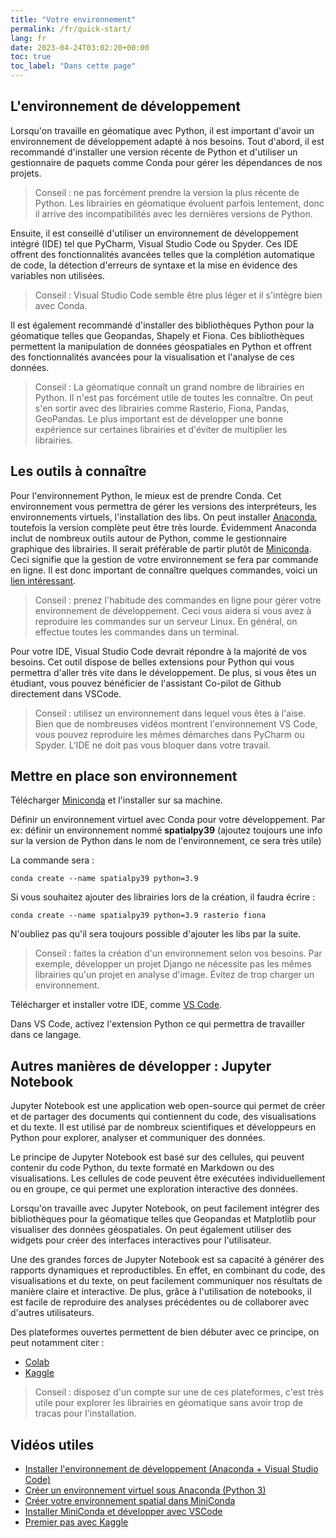 ```yaml
---
title: "Votre environnement"
permalink: /fr/quick-start/
lang: fr
date: 2023-04-24T03:02:20+00:00
toc: true
toc_label: "Dans cette page"
---
```


## L'environnement de développement

Lorsqu'on travaille en géomatique avec Python, il est important d'avoir un environnement de développement adapté à nos besoins. Tout d'abord, il est recommandé d'installer une version récente de Python et d'utiliser un gestionnaire de paquets comme Conda pour gérer les dépendances de nos projets.

> Conseil : ne pas forcément prendre la version la plus récente de Python. Les librairies en géomatique évoluent parfois lentement, donc il arrive des incompatibilités avec les dernières versions de Python.

Ensuite, il est conseillé d'utiliser un environnement de développement intégré (IDE) tel que PyCharm, Visual Studio Code ou Spyder. Ces IDE offrent des fonctionnalités avancées telles que la complétion automatique de code, la détection d'erreurs de syntaxe et la mise en évidence des variables non utilisées.

> Conseil : Visual Studio Code semble être plus léger et il s'intègre bien avec Conda.

Il est également recommandé d'installer des bibliothèques Python pour la géomatique telles que Geopandas, Shapely et Fiona. Ces bibliothèques permettent la manipulation de données géospatiales en Python et offrent des fonctionnalités avancées pour la visualisation et l'analyse de ces données.

> Conseil : La géomatique connaît un grand nombre de librairies en Python. Il n'est pas forcément utile de toutes les connaître. On peut s'en sortir avec des librairies comme Rasterio, Fiona, Pandas, GeoPandas. Le plus important est de développer une bonne expérience sur certaines librairies et d'éviter de multiplier les librairies.

## Les outils à connaître

Pour l'environnement Python, le mieux est de prendre Conda. Cet environnement vous permettra de gérer les versions des interpréteurs, les environnements virtuels, l'installation des libs. On peut installer [Anaconda](https://www.anaconda.com/download/), toutefois la version complète peut être très lourde. Évidemment Anaconda inclut de nombreux outils autour de Python, comme le gestionnaire graphique des librairies. Il serait préférable de partir plutôt de [Miniconda](https://docs.conda.io/en/latest/miniconda.html). Ceci signifie que la gestion de votre environnement se fera par commande en ligne. Il est donc important de connaître quelques commandes, voici un [lien intéressant](https://docs.conda.io/projects/conda/en/4.6.0/_downloads/52a95608c49671267e40c689e0bc00ca/conda-cheatsheet.pdf).

> Conseil : prenez l'habitude des commandes en ligne pour gérer votre environnement de développement. Ceci vous aidera si vous avez à reproduire les commandes sur un serveur Linux. En général, on effectue toutes les commandes dans un terminal.

Pour votre IDE, Visual Studio Code devrait répondre à la majorité de vos besoins. Cet outil dispose de belles extensions pour Python qui vous permettra d'aller très vite dans le développement. De plus, si vous êtes un étudiant, vous pouvez bénéficier de l'assistant Co-pilot de Github directement dans VSCode.

> Conseil : utilisez un environnement dans lequel vous êtes à l'aise. Bien que de nombreuses vidéos montrent l'environnement VS Code, vous pouvez reproduire les mêmes démarches dans PyCharm ou Spyder. L'IDE ne doit pas vous bloquer dans votre travail. 

## Mettre en place son environnement

Télécharger [Miniconda](https://docs.conda.io/en/latest/miniconda.html) et l'installer sur sa machine.

Définir un environnement virtuel avec Conda pour votre développement. Par ex: définir un environnement nommé **spatialpy39** (ajoutez toujours une info sur la version de Python dans le nom de l'environnement, ce sera très utile)

La commande sera :

```shell
conda create --name spatialpy39 python=3.9
```

Si vous souhaitez ajouter des librairies lors de la création, il faudra écrire :

```shell
conda create --name spatialpy39 python=3.9 rasterio fiona
```


N'oubliez pas qu'il sera toujours possible d'ajouter les libs par la suite. 

> Conseil : faites la création d'un environnement selon vos besoins. Par exemple, développer un projet Django ne nécessite pas les mêmes librairies qu'un projet en analyse d'image. Évitez de trop charger un environnement.

Télécharger et installer votre IDE, comme [VS Code](https://code.visualstudio.com/).

Dans VS Code, activez l'extension Python ce qui permettra de travailler dans ce langage.

## Autres manières de développer : Jupyter Notebook

Jupyter Notebook est une application web open-source qui permet de créer et de partager des documents qui contiennent du code, des visualisations et du texte. Il est utilisé par de nombreux scientifiques et développeurs en Python pour explorer, analyser et communiquer des données.

Le principe de Jupyter Notebook est basé sur des cellules, qui peuvent contenir du code Python, du texte formaté en Markdown ou des visualisations. Les cellules de code peuvent être exécutées individuellement ou en groupe, ce qui permet une exploration interactive des données.

Lorsqu'on travaille avec Jupyter Notebook, on peut facilement intégrer des bibliothèques pour la géomatique telles que Geopandas et Matplotlib pour visualiser des données géospatiales. On peut également utiliser des widgets pour créer des interfaces interactives pour l'utilisateur.

Une des grandes forces de Jupyter Notebook est sa capacité à générer des rapports dynamiques et reproductibles. En effet, en combinant du code, des visualisations et du texte, on peut facilement communiquer nos résultats de manière claire et interactive. De plus, grâce à l'utilisation de notebooks, il est facile de reproduire des analyses précédentes ou de collaborer avec d'autres utilisateurs.

Des plateformes ouvertes permettent de bien débuter avec ce principe, on peut notamment citer :

* [Colab](https://colab.research.google.com/)
* [Kaggle](https://www.kaggle.com/)

> Conseil : disposez d'un compte sur une de ces plateformes, c'est très utile pour explorer les librairies en géomatique sans avoir trop de tracas pour l'installation.


## Vidéos utiles

* [Installer l'environnement de développement (Anaconda + Visual Studio Code)](https://youtu.be/D3NDo9Rw0SY)
* [Créer un environnement virtuel sous Anaconda (Python 3)](https://youtu.be/qq54aZmK3-Q)
* [Créer votre environnement spatial dans MiniConda](https://youtu.be/873XcjLRn6U)
* [Installer MiniConda et développer avec VSCode](https://youtu.be/P17GY1gSnFk)
* [Premier pas avec Kaggle](https://youtu.be/hU74_BG61sQ)